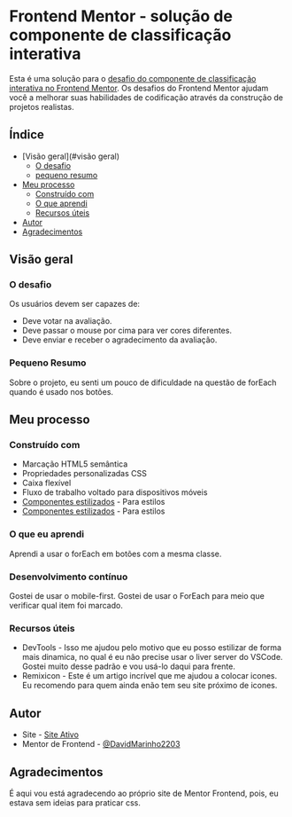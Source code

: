 # Frontend Mentor - solução de componente de classificação interativa

Esta é uma solução para o [desafio do componente de classificação interativa no Frontend Mentor](https://www.frontendmentor.io/challenges/interactive-rating-component-koxpeBUmI). Os desafios do Frontend Mentor ajudam você a melhorar suas habilidades de codificação através da construção de projetos realistas.

## Índice

- [Visão geral](#visão geral)
   - [O desafio](#o-desafio)
   - [pequeno resumo](#pequeno-resumo)
- [Meu processo](#meu-processo)
   - [Construído com](#construído-com)
   - [O que aprendi](#o-que-eu-aprendi)
   - [Recursos úteis](#recursos-úteis)
- [Autor](#autor)
- [Agradecimentos](#agradecimentos)

## Visão geral

### O desafio

Os usuários devem ser capazes de:

- Deve votar na avaliação.
- Deve passar o mouse por cima para ver cores diferentes.
- Deve enviar e receber o agradecimento da avaliação.

### Pequeno Resumo

Sobre o projeto, eu senti um pouco de dificuldade na questão de forEach quando é usado nos botões.

## Meu processo

### Construído com

- Marcação HTML5 semântica
- Propriedades personalizadas CSS
- Caixa flexível
- Fluxo de trabalho voltado para dispositivos móveis
- [Componentes estilizados](https://cdnjs.com/libraries/remixicon) - Para estilos
- [Componentes estilizados](https://remixicon.com/) - Para estilos

### O que eu aprendi

Aprendi a usar o forEach em botões com a mesma classe.

### Desenvolvimento contínuo

Gostei de usar o mobile-first.
Gostei de usar o ForEach para meio que verificar qual item foi marcado.

### Recursos úteis

- DevTools - Isso me ajudou pelo motivo que eu posso estilizar de forma mais dinamica, no qual é eu não precise usar o liver server do VSCode. Gostei muito desse padrão e vou usá-lo daqui para frente.
- Remixicon - Este é um artigo incrível que me ajudou a colocar icones. Eu recomendo para quem ainda enão tem seu site próximo de icones.

## Autor

- Site - [Site Ativo](https://componente-de-classifica-o-interativa.vercel.app/)
- Mentor de Frontend - [@DavidMarinho2203](https://www.frontendmentor.io/profile/DavidMarinho2203)

## Agradecimentos

É aqui vou está agradecendo ao próprio site de Mentor Frontend, pois, eu estava sem ideias para praticar css.
